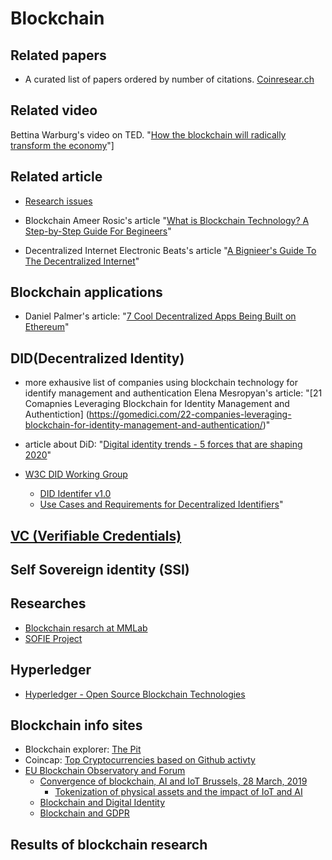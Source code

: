 # Blockchain

## Related papers 

* A curated list of papers ordered by number of citations. [Coinresear.ch](https://www.coinresear.ch/papers)  

## Related video

Bettina Warburg's video on TED. "[How the blockchain will radically transform the economy](https://www.ted.com/talks/bettina_warburg_how_the_blockchain_will_radically_transform_the_economy)"]

## Related article

* [Research issues](https://github.com/geunkim/blockchain/tree/master/ResearchIssues/README.md)

* Blockchain
Ameer Rosic's article "[What is Blockchain Technology? A Step-by-Step Guide For Begineers](https://blockgeeks.com/guides/what-is-blockchain-technology/)"

* Decentralized Internet
Electronic Beats's article
"[A Bignieer's Guide To The Decentralized Internet](https://www.electronicbeats.net/a-beginners-guide-to-the-decentralized-internet/)"

## Blockchain applications

* Daniel Palmer's article: "[7 Cool Decentralized Apps Being Built on Ethereum](https://www.coindesk.com/7-cool-decentralized-apps-built-ethereum)"

## DID(Decentralized Identity)

* more exhausive list of companies using blockchain technology for identify management and authentication
Elena Mesropyan's article: "[21 Comapnies Leveraging Blockchain for Identity Management and Authentiction]
(https://gomedici.com/22-companies-leveraging-blockchain-for-identity-management-and-authentication/)"

* article about DiD: "[Digital identity trends - 5 forces that are shaping 2020](https://www.gemalto.com/govt/identity/digital-identity-services/trends)"
* [W3C DID Working Group](https://www.w3.org/2019/did-wg/)
   - [DID Identifer v1.0](https://www.w3.org/TR/did-core/)
   - [Use Cases and Requirements for Decentralized Identifiers](https://w3.org/TR/did-use-cases/)"

## [VC (Verifiable Credentials)](Verifiable_Credentials/README.md)

## Self Sovereign identity (SSI)

## Researches 

* [Blockchain resarch at MMLab](https://mm.aueb.gr/blockchains/)
* [SOFIE Project](https://www.sofie-iot.eu/)

## Hyperledger 

* [Hyperledger - Open Source Blockchain Technologies](https://www.hyperledger.org)

## Blockchain info sites

* Blockchain explorer: [The Pit](https://blockchain.com/explorer)
* Coincap: [Top Cryptocurrencies based on Github activty](https://coincodecap.com)
* [EU Blockchain Observatory and Forum](https://www.eublockchainforum.eu/)
   - [Convergence of blockchain, AI and IoT Brussels, 28 March, 2019](https://www.eublockchainforum.eu/reports)
      + [Tokenization of physical assets and the impact of IoT and AI](https://www.eublockchainforum.eu/sites/default/files/research-paper/convergence_of_blockchain_ai_and_iot_academic_2.pdf)
   - [Blockchain and Digital Identity](https://www.eublockchainforum.eu/reports/report_identity_v0.9.4.pdf)
   - [Blockchain and GDPR](https://www.eublockchainforum.eu/reports/20181016_report_gdpr.pdf)


## Results of blockchain research 
